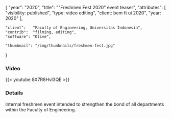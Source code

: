 {
	"year": "2020",
	"title": "\"Freshmen Fest 2020\" event teaser",
	"attributes": [
		"visibility: published",
		"type: video editing",
		"client: bem ft ui 2020",
		"year: 2020"
	],
	
	"client":   "Faculty of Engineering, Universitas Indonesia",
	"contrib":  "filming, editing",
	"software": "Olive",
	
	"thumbnail": "/img/thumbnails/freshmen-fest.jpg"
}

### Video
{{< youtube 8X7R8Hvl3QE >}}

### Details
Internal freshmen event intended to strengthen the bond of all departments within the Faculty of Engineering.
